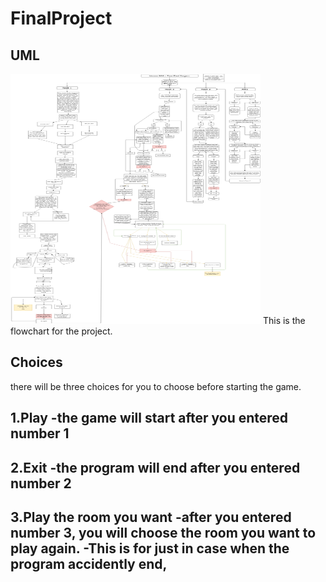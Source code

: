 # FinalProject
## UML

<img src="VC Final Project Java.png" height = "400" width ="400">
This is the flowchart for the project.

## Choices
there will be three choices for you to choose before starting the game.

1.Play 
  -the game will start after you entered number 1
--------
2.Exit
  -the program will end after you entered number 2
--------
3.Play the room you want
  -after you entered number 3, you will choose the room you want to play again.
  -This is for just in case when the program accidently end,
--------

